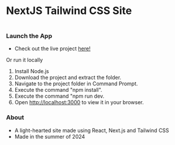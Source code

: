 # NextJS Tailwind CSS Site

<img src=""/>

### Launch the App

- Check out the live project [here!](https://krishhfi.github.io/NextJS-Tailwind-CSS-Site/)

Or run it locally

1) Install Node.js
2) Download the project and extract the folder.
3) Navigate to the project folder in Command Prompt.
4) Execute the command "npm install".
5) Execute the command "npm run dev.
6) Open [http://localhost:3000](http://localhost:3000) to view it in your browser.

### About

- A light-hearted site made using React, Next.js and Tailwind CSS
- Made in the summer of 2024
